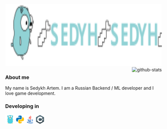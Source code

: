 <img width="100%" height="200" src="https://github.com/sedyh/sedyh/blob/main/gopher-running-profile.svg" alt="profile-animation">

<img align="right" src="https://github-readme-stats.vercel.app/api?username=sedyh&show_icons=true&border_radius=5&theme=graywhite&bg_color=91d2d5ff&title_color=000000&text_color=ffff&icon_color=000000&border_color=000000" alt="github-stats">

### About me

My name is Sedykh Artem. I am a Russian Backend / ML developer and I love game development.

### Developing in

<img src="https://github.com/sedyh/sedyh/blob/main/go.svg" alt="go" width="32" height="32"/><img src="https://github.com/sedyh/sedyh/blob/main/python.svg" alt="python" width="32" height="32"/><img src="https://github.com/sedyh/sedyh/blob/main/java.svg" alt="java" width="32" height="32"/><img src="https://github.com/sedyh/sedyh/blob/main/c%23.svg" alt="c#" width="32" height="32"/>
